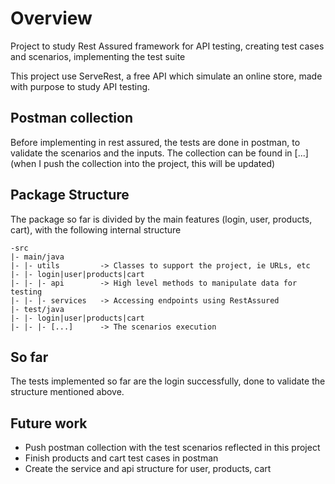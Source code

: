 # Overview

Project to study Rest Assured framework for API testing, creating test cases and scenarios, 
implementing the test suite

This project use ServeRest, a free API which simulate an online store, made with purpose to 
study API testing.

## Postman collection
Before implementing in rest assured, the tests are done in postman, to validate the scenarios
and the inputs. The collection can be found in [...] (when I push the collection into the
project, this will be updated)

## Package Structure

The package so far is divided by the main features (login, user, products, cart), with the 
following internal structure

```
-src
|- main/java
|- |- utils         -> Classes to support the project, ie URLs, etc
|- |- login|user|products|cart
|- |- |- api        -> High level methods to manipulate data for testing
|- |- |- services   -> Accessing endpoints using RestAssured
|- test/java
|- |- login|user|products|cart
|- |- |- [...]      -> The scenarios execution
```

## So far

The tests implemented so far are the login successfully, done to validate the structure 
mentioned above.

## Future work
* Push postman collection with the test scenarios reflected in this project
* Finish products and cart test cases in postman
* Create the service and api structure for user, products, cart